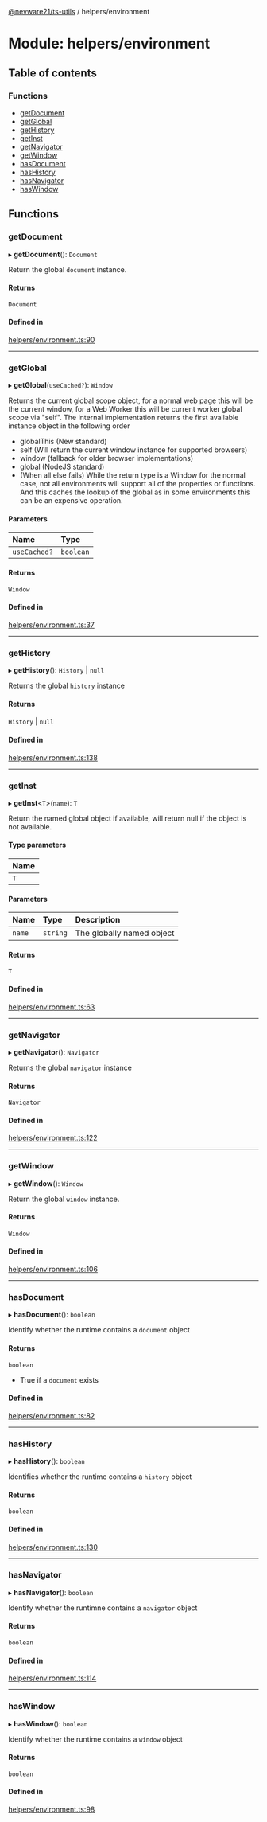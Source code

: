 [@nevware21/ts-utils](../README.md) / helpers/environment

# Module: helpers/environment

## Table of contents

### Functions

- [getDocument](helpers_environment.md#getdocument)
- [getGlobal](helpers_environment.md#getglobal)
- [getHistory](helpers_environment.md#gethistory)
- [getInst](helpers_environment.md#getinst)
- [getNavigator](helpers_environment.md#getnavigator)
- [getWindow](helpers_environment.md#getwindow)
- [hasDocument](helpers_environment.md#hasdocument)
- [hasHistory](helpers_environment.md#hashistory)
- [hasNavigator](helpers_environment.md#hasnavigator)
- [hasWindow](helpers_environment.md#haswindow)

## Functions

### getDocument

▸ **getDocument**(): `Document`

Return the global `document` instance.

#### Returns

`Document`

#### Defined in

[helpers/environment.ts:90](https://github.com/nevware21/ts-utils/blob/8ea7298/ts-utils/src/helpers/environment.ts#L90)

___

### getGlobal

▸ **getGlobal**(`useCached?`): `Window`

Returns the current global scope object, for a normal web page this will be the current
window, for a Web Worker this will be current worker global scope via "self". The internal
implementation returns the first available instance object in the following order
- globalThis (New standard)
- self (Will return the current window instance for supported browsers)
- window (fallback for older browser implementations)
- global (NodeJS standard)
- <null> (When all else fails)
While the return type is a Window for the normal case, not all environments will support all
of the properties or functions. And this caches the lookup of the global as in some environments
this can be an expensive operation.

#### Parameters

| Name | Type |
| :------ | :------ |
| `useCached?` | `boolean` |

#### Returns

`Window`

#### Defined in

[helpers/environment.ts:37](https://github.com/nevware21/ts-utils/blob/8ea7298/ts-utils/src/helpers/environment.ts#L37)

___

### getHistory

▸ **getHistory**(): `History` \| ``null``

Returns the global `history` instance

#### Returns

`History` \| ``null``

#### Defined in

[helpers/environment.ts:138](https://github.com/nevware21/ts-utils/blob/8ea7298/ts-utils/src/helpers/environment.ts#L138)

___

### getInst

▸ **getInst**<`T`\>(`name`): `T`

Return the named global object if available, will return null if the object is not available.

#### Type parameters

| Name |
| :------ |
| `T` |

#### Parameters

| Name | Type | Description |
| :------ | :------ | :------ |
| `name` | `string` | The globally named object |

#### Returns

`T`

#### Defined in

[helpers/environment.ts:63](https://github.com/nevware21/ts-utils/blob/8ea7298/ts-utils/src/helpers/environment.ts#L63)

___

### getNavigator

▸ **getNavigator**(): `Navigator`

Returns the global `navigator` instance

#### Returns

`Navigator`

#### Defined in

[helpers/environment.ts:122](https://github.com/nevware21/ts-utils/blob/8ea7298/ts-utils/src/helpers/environment.ts#L122)

___

### getWindow

▸ **getWindow**(): `Window`

Return the global `window` instance.

#### Returns

`Window`

#### Defined in

[helpers/environment.ts:106](https://github.com/nevware21/ts-utils/blob/8ea7298/ts-utils/src/helpers/environment.ts#L106)

___

### hasDocument

▸ **hasDocument**(): `boolean`

Identify whether the runtime contains a `document` object

#### Returns

`boolean`

- True if a `document` exists

#### Defined in

[helpers/environment.ts:82](https://github.com/nevware21/ts-utils/blob/8ea7298/ts-utils/src/helpers/environment.ts#L82)

___

### hasHistory

▸ **hasHistory**(): `boolean`

Identifies whether the runtime contains a `history` object

#### Returns

`boolean`

#### Defined in

[helpers/environment.ts:130](https://github.com/nevware21/ts-utils/blob/8ea7298/ts-utils/src/helpers/environment.ts#L130)

___

### hasNavigator

▸ **hasNavigator**(): `boolean`

Identify whether the runtimne contains a `navigator` object

#### Returns

`boolean`

#### Defined in

[helpers/environment.ts:114](https://github.com/nevware21/ts-utils/blob/8ea7298/ts-utils/src/helpers/environment.ts#L114)

___

### hasWindow

▸ **hasWindow**(): `boolean`

Identify whether the runtime contains a `window` object

#### Returns

`boolean`

#### Defined in

[helpers/environment.ts:98](https://github.com/nevware21/ts-utils/blob/8ea7298/ts-utils/src/helpers/environment.ts#L98)
